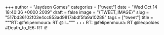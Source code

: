 
+++
author = "Jaydson Gomes"
categories = ["tweet"]
date = "Wed Oct 14 18:40:36 +0000 2009"
draft = false
image = "{TWEET_IMAGE}"
slug = "517bd36102f03e4cc853ad9817abdf5fa9a10288"
tags = ["tweet"]
title = """RT: @felipenmoura: RT @il..."""
+++
RT: @felipenmoura: RT @ileopoldes #Death_to_IE6: RT it!
